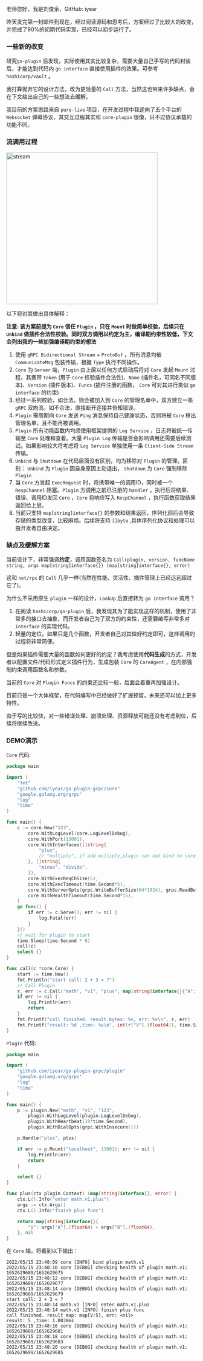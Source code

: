 老师您好，我是刘俊余，GitHub: iyear

昨天发完第一封邮件到现在，经过阅读源码和思考后，方案经过了比较大的改变，并完成了90%的初期代码实现，已经可以初步运行了。

### 一些新的改变

研究`go-plugin` 后发现，实际使用其实比较复杂，需要大量自己手写的代码封装后，才能达到代码内 `go interface` 直接使用插件的效果。可参考 `hashicorp/vault` 。

我打算抛弃它的设计方法，改为更轻量的 `Call` 方法，当然这也带来许多缺点，会在下文给出自己的一些想法去缓解。

我目前的方案思路来自 `pure-live` 项目，在开发过程中我逆向了五个平台的 `Websocket` 弹幕协议，其交互过程其实和 `core-plugin` 很像，只不过协议承载的功能不同。

### 流调用过程

<img src="stream.png" width="400px"  alt="stream"/>

以下将对其做出具体解释：

**注意: 该方案前提为 `Core` 信任 `Plugin` ，只在 `Mount` 时做简单校验，后续只在 `Unbind` 做插件合法性校验。同时双方调用以约定为主，编译期约束性较低，下文会列出我的一些加强编译期约束的想法**

1. 使用 `gRPC Bidirectional Stream` + `ProtoBuf` 。所有消息均被 `CommunicateMsg` 包装传输，根据 `Type` 执行不同操作。
2. `Core` 为 `Server` 端，`Plugin` 由上层以任何方式启动后将对 `Core` 发起 `Mount` 过程，其携带 `Token` (用于 `Core` 校验插件合法性)、`Name` (插件名，可同名不同版本)、`Version` (插件版本)、`Funcs` (插件注册的函数， `Core` 可对其进行类似 `go interface` 的约束)
3. 经过一系列校验，如合法，则会被加入到 `Core` 的管理名单中，双方建立一条 `gRPC` 双向流。如不合法，直接断开连接并告知错误。
4. `Plugin` 需周期向 `Core` 发送 `Ping` 消息保持自己健康状态，否则将被 `Core` 移出管理名单，且不能再被调用。
5. `Plugin` 所有功能函数内均须使用框架提供的 `Log Service` ，日志将被统一传输至 `Core` 处理和查看。大量 `Plugin Log` 传输是否会影响调用还需要后续测试。如果影响较大将考虑将 `Log Service` 单独使用一条 `Client-Side Stream` 传输。
6. `Unbind` 与 `Shutdown` 在代码层面没有区别，均为移除对 `Plugin` 的管理。区别： `Unbind` 为 `Plugin` 因自身原因主动退出， `Shutdown` 为 `Core` 强制移除 `Plugin`
7. 当 `Core` 方发起 `ExecRequest` 时，将携带唯一的调用ID，同时被一个 `RespChannel` 阻塞。`Plugin` 方调用之前已注册的 `handler` ，执行后将结果、错误、调用ID发回 `Core` ，`Core` 将响应写入 `RespChannel` ，执行函数获取结果返回给上层。
8. 当前只支持 `map[string]interface{}` 的参数和结果返回，序列化前后会导致存储的类型改变，比较麻烦。后续将支持 `[]byte` ,具体序列化协议和处理可以由开发者自由决定。

### 缺点及缓解方案

当前设计下，非常强调**约定**，调用函数签名为 `Call(plugin, version, funcName string, args map[string]interface{}) (map[string]interface{}, error)`

这和 `net/rpc` 的 `Call` 几乎一样(当然在性能、灵活性、插件管理上已经远远超过它了)。

为什么不采用原生 `plugin` 一样的设计，`LookUp` 后直接转为 `go interface` 调用？

1. 在阅读 `hashicorp/go-plugin` 后，我发现其为了能实现这样的机制，使用了非常多的接口去抽象，而开发者自己为了双方的约束性，还需要编写非常多对 `interface` 的实现代码。
2. 轻量的定位。如果只是几个函数，开发者自己对其做好约定即可，这样调用的过程将非常简便。

但是如果插件需要大量的函数如何更好的约定？我考虑使用**代码生成**的方式，开发者以配置文件/代码形式定义插件行为，生成包装 `Core` 的 `CoreAgent` ，在内部强制约束调用函数名和参数。

当前的 `Core` 对 `Plugin Funcs` 的约束还比较一般，后面会着重再加强设计。

目前只是一个大体框架，在代码编写中已经做好了扩展预留，未来还可以加上更多特性。

由于写的比较快，对一些错误处理、崩溃处理、资源释放可能还没有考虑到位，后续将继续改进。

### DEMO演示

`Core` 代码:

```go
package main

import (
	"fmt"
	"github.com/iyear/go-plugin-grpc/core"
	"google.golang.org/grpc"
	"log"
	"time"
)

func main() {
	c := core.New("123",
		core.WithLogLevel(core.LogLevelDebug),
		core.WithPort(13001),
		core.WithInterfaces([]string{
			"plus",
			// "multiply", if add multiply,plugin can not bind to core
		}, []string{
			"minus", "divide",
		}),
		core.WithExecReqChSize(5),
		core.WithExecTimeout(time.Second*5),
		core.WithServerOpts(grpc.WriteBufferSize(64*1024), grpc.ReadBufferSize(64*1024)),
		core.WithHealthTimeout(time.Second*15),
	)
	go func() {
		if err := c.Serve(); err != nil {
			log.Fatal(err)
		}
	}()
	// wait for plugin to start
	time.Sleep(time.Second * 8)
	call(c)
	select {}
}

func call(c *core.Core) {
	start := time.Now()
	fmt.Println("start call: 2 + 3 = ?")
	// Call Plugin
	r, err := c.Call("math", "v1", "plus", map[string]interface{}{"A": 2, "B": 3})
	if err != nil {
		log.Println(err)
		return
	}
	fmt.Printf("call finished. result bytes: %v, err: %v\n", r, err)
	fmt.Printf("result: %d ,time: %v\n", int(r["V"].(float64)), time.Since(start).String())
}
```

`Plugin` 代码:

```go
package main

import (
	"github.com/iyear/go-plugin-grpc/plugin"
	"google.golang.org/grpc"
	"log"
	"time"
)

func main() {
	p := plugin.New("math", "v1", "123",
		plugin.WithLogLevel(plugin.LogLevelDebug),
		plugin.WithHeartbeat(10*time.Second),
		plugin.WithDialOpts(grpc.WithInsecure()))

	p.Handle("plus", plus)

	if err := p.Mount("localhost", 13001); err != nil {
		log.Println(err)
		return
	}

	select {}
}

func plus(ctx plugin.Context) (map[string]interface{}, error) {
	ctx.L().Info("enter math.v1.plus")
	args := ctx.Args()
	ctx.L().Info("finish plus func")

	return map[string]interface{}{
		"V": args["A"].(float64) + args["B"].(float64),
	}, nil
}
```

在 `Core` 端，将看到以下输出：

```
2022/05/15 23:48:09 core [INFO] bind plugin math.v1
2022/05/15 23:48:10 core [DEBUG] checking health of plugin math.v1: 1652629689/1652629675
2022/05/15 23:48:12 core [DEBUG] checking health of plugin math.v1: 1652629689/1652629677
2022/05/15 23:48:14 core [DEBUG] checking health of plugin math.v1: 1652629689/1652629679
start call: 2 + 3 = ?
2022/05/15 23:48:14 math.v1 [INFO] enter math.v1.plus
2022/05/15 23:48:14 math.v1 [INFO] finish plus func
call finished. result map: map[V:5], err: <nil>
result: 5 ,time: 1.0838ms
2022/05/15 23:48:16 core [DEBUG] checking health of plugin math.v1: 1652629689/1652629681
2022/05/15 23:48:18 core [DEBUG] checking health of plugin math.v1: 1652629689/1652629683
2022/05/15 23:48:20 core [DEBUG] checking health of plugin math.v1: 1652629699/1652629685
```